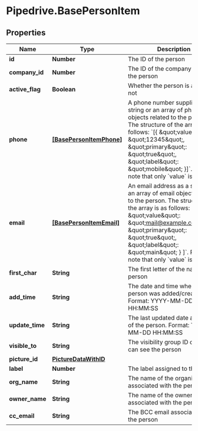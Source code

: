 # Pipedrive.BasePersonItem

## Properties

Name | Type | Description | Notes
------------ | ------------- | ------------- | -------------
**id** | **Number** | The ID of the person | [optional] 
**company_id** | **Number** | The ID of the company related to the person | [optional] 
**active_flag** | **Boolean** | Whether the person is active or not | [optional] 
**phone** | [**[BasePersonItemPhone]**](BasePersonItemPhone.md) | A phone number supplied as a string or an array of phone objects related to the person. The structure of the array is as follows: &#x60;[{ \&quot;value\&quot;: \&quot;12345\&quot;, \&quot;primary\&quot;: \&quot;true\&quot;, \&quot;label\&quot;: \&quot;mobile\&quot; }]&#x60;. Please note that only &#x60;value&#x60; is required. | [optional] 
**email** | [**[BasePersonItemEmail]**](BasePersonItemEmail.md) | An email address as a string or an array of email objects related to the person. The structure of the array is as follows: &#x60;[{ \&quot;value\&quot;: \&quot;mail@example.com\&quot;, \&quot;primary\&quot;: \&quot;true\&quot;, \&quot;label\&quot;: \&quot;main\&quot; } ]&#x60;. Please note that only &#x60;value&#x60; is required. | [optional] 
**first_char** | **String** | The first letter of the name of the person | [optional] 
**add_time** | **String** | The date and time when the person was added/created. Format: YYYY-MM-DD HH:MM:SS | [optional] 
**update_time** | **String** | The last updated date and time of the person. Format: YYYY-MM-DD HH:MM:SS | [optional] 
**visible_to** | **String** | The visibility group ID of who can see the person | [optional] 
**picture_id** | [**PictureDataWithID**](PictureDataWithID.md) |  | [optional] 
**label** | **Number** | The label assigned to the person | [optional] 
**org_name** | **String** | The name of the organization associated with the person | [optional] 
**owner_name** | **String** | The name of the owner associated with the person | [optional] 
**cc_email** | **String** | The BCC email associated with the person | [optional] 


